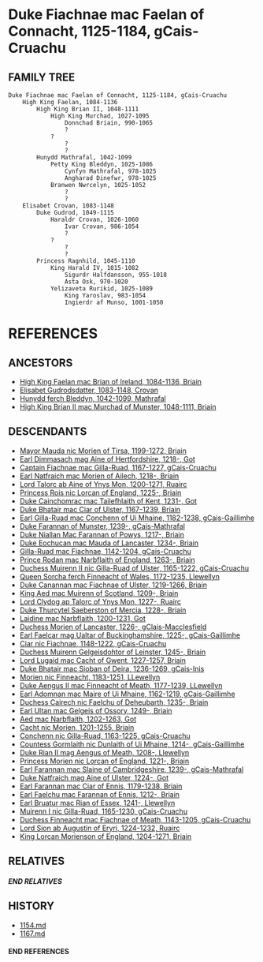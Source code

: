 # Duke Fiachnae mac Faelan of Connacht, 1125-1184, gCais-Cruachu

## FAMILY TREE 
```
Duke Fiachnae mac Faelan of Connacht, 1125-1184, gCais-Cruachu
    High King Faelan, 1084-1136
        High King Brian II, 1048-1111
            High King Murchad, 1027-1095
                Donnchad Briain, 990-1065
                ?
            ?
                ?
                ?
        Hunydd Mathrafal, 1042-1099
            Petty King Bleddyn, 1025-1086
                Cynfyn Mathrafal, 978-1025
                Angharad Dinefwr, 978-1025
            Branwen Nwrcelyn, 1025-1052
                ?
                ?                
    Elisabet Crovan, 1083-1148
        Duke Gudrod, 1049-1115
            Haraldr Crovan, 1026-1060
                Ivar Crovan, 986-1054
                ?
            ?
                ?
                ?
        Princess Ragnhild, 1045-1110
            King Harald IV, 1015-1082
                Sigurdr Halfdansson, 955-1018
                Asta Osk, 970-1020
            Yelizaveta Rurikid, 1025-1089
                King Yaroslav, 983-1054
                Ingierdr af Munso, 1001-1050
```


# REFERENCES

## ANCESTORS
* [High King Faelan mac Brian of Ireland, 1084-1136, Briain](faelan_mac_brian_1084.md)
* [Elisabet Gudrodsdatter, 1083-1148, Crovan](elisabet_gudrodsdatter_1083.md)
* [Hunydd ferch Bleddyn, 1042-1099, Mathrafal](hunydd_ferch_bleddyn_1042.md)
* [High King Brian II mac Murchad of Munster, 1048-1111, Briain](brian_ii_mac_murchad_1048.md)

## DESCENDANTS
* [Mayor Mauda nic Morien of Tirsa, 1199-1272, Briain](mauda_nic_morien_1199.md)
* [Earl Dimmasach mag Aine of Hertfordshire, 1218-, Got](dimmasach_mag_aine_1218.md)
* [Captain Fiachnae mac Gilla-Ruad, 1167-1227, gCais-Cruachu](fiachnae_mac_gilla-ruad_1167.md)
* [Earl Natfraich mac Morien of Ailech, 1218-, Briain](natfraich_mac_morien_1218.md)
* [Lord Talorc ab Aine of Ynys Mon, 1200-1271, Ruairc](talorc_ab_aine_1200.md)
* [Princess Rois nic Lorcan of England, 1225-, Briain](rois_nic_lorcan_1225.md)
* [Duke Cainchomrac mac Tailefhlaith of Kent, 1231-, Got](cainchomrac_tailefhlaith_1231.md)
* [Duke Bhatair mac Ciar of Ulster, 1167-1239, Briain](bhatair_mac_ciar_1167.md)
* [Earl Gilla-Ruad mac Conchenn of Ui Mhaine, 1182-1238, gCais-Gaillimhe](gilla-ruad_mac_conchenn_1182.md)
* [Duke Farannan of Munster, 1239-, gCais-Mathrafal](farannan_1239.md)
* [Duke Niallan Mac Farannan of Powys, 1217-, Briain](niallan_mac_farannan_1217.md)
* [Duke Eochucan mac Mauda of Lancaster, 1234-, Briain](eochucan_mac_mauda_1234.md)
* [Gilla-Ruad mac Fiachnae, 1142-1204, gCais-Cruachu](gilla-ruad_mac_fiachnae_1142.md)
* [Prince Rodan mac Narbflaith of England, 1263-, Briain](rodan_mac_narbflaith_1263.md)
* [Duchess Muirenn II nic Gilla-Ruad of Ulster, 1165-1222, gCais-Cruachu](muirenn_ii_nic_gilla-ruad_1165.md)
* [Queen Sorcha ferch Finneacht of Wales, 1172-1235, Llewellyn](sorcha_ferch_finneacht_1172.md)
* [Duke Canannan mac Fiachnae of Ulster, 1219-1266, Briain](canannan_mac_fiachnae_1219.md)
* [King Aed mac Muirenn of Scotland, 1209-, Briain](aed_mac_muirenn_1209.md)
* [Lord Clydog ap Talorc of Ynys Mon, 1227-, Ruairc](clydog_ap_talorc_1227.md)
* [Duke Thurcytel Saeberston of Mercia, 1228-, Briain](thurcytel_saebertson_1228.md)
* [Laidine mac Narbflaith, 1200-1231, Got](laidine_mac_narbflaith_1200.md)
* [Duchess Morien of Lancaster, 1226-, gClais-Macclesfield](morien_1226.md)
* [Earl Faelcar mag Ualtar of Buckinghamshire, 1225-, gCais-Gaillimhe](faelcar_mag_ualtar_1225.md)
* [Ciar nic Fiachnae, 1148-1222, gCais-Cruachu](ciar_nic_fiachnae_1148.md)
* [Duchess Muirenn Gelgeisdohtor of Leinster, 1245-, Briain](muirenn_gelgeisdohtor_1245.md)
* [Lord Lugaid mac Cacht of Gwent, 1227-1257, Briain](lugaid_mac_cacht_1227.md)
* [Duke Bhatair mac Sioban of Deira, 1236-1269, gCais-Inis](bhatair_mac_sioban_1236.md)
* [Morien nic Finneacht, 1183-1251, LLewellyn](morien_nic_finneacht_1183.md)
* [Duke Aengus II mac Finneacht of Meath, 1177-1239, LLewellyn](aengus_ii_mac_finneacht_1177.md)
* [Earl Adomnan mac Maire of Ui Mhaine, 1162-1219, gCais-Gaillimhe](adomnan_mac_maire_1162.md)
* [Duchess Cairech nic Faelchu of Deheubarth, 1235-, Briain](cairech_nic_faelchu_1235.md)
* [Earl Ultan mac Gelgeis of Ossory, 1249-, Briain](ultan_mac_gelgeis_1249.md)
* [Aed mac Narbflaith, 1202-1263, Got](aed_mac_narbflaith_1202.md)
* [Cacht nic Morien, 1201-1255, Briain](cacht_nic_morien_1201.md)
* [Conchenn nic Gilla-Ruad, 1163-1225, gCais-Cruachu](conchenn_nic_gilla-ruad_1163.md)
* [Countess Gormlaith nic Dunlaith of Ui Mhaine, 1214-, gCais-Gaillimhe](gormlaith_nic_dunlaith_1214.md)
* [Duke Rian II mag Aengus of Meath, 1208-, Llewellyn](rian_ii_mag_aengus_1208.md)
* [Princess Morien nic Lorcan of England, 1221-, Briain](morien_nic_lorcan_1221.md)
* [Earl Farannan mac Slaine of Cambridgeshire, 1239-, gCais-Mathrafal](farannan_mac_slaine_1239.md)
* [Duke Natfraich mag Aine of Ulster, 1224-, Got](natfraich_mag_aine_1224.md)
* [Earl Farannan mac Ciar of Ennis, 1179-1238, Briain](farannan_mac_ciar_1179.md)
* [Earl Faelchu mac Farannan of Ennis, 1212-, Briain](faelchu_mac_farannan_1212.md)
* [Earl Bruatur mac Rian of Essex, 1241-, Llewellyn](bruatur_mac_rian_1241.md)
* [Muirenn I nic Gilla-Ruad, 1165-1230, gCais-Cruachu](muirenn_i_nic_gilla-ruad_1165.md)
* [Duchess Finneacht mac Fiachnae of Meath, 1143-1205, gCais-Cruachu](finneacht_mac_fiachnae_1143.md)
* [Lord Sion ab Augustin of Eryri, 1224-1232, Ruairc](sion_ab_augustin_1224.md)
* [King Lorcan Morienson of England, 1204-1271, Briain](lorcan_morienson_1204.md)

## RELATIVES

##### END RELATIVES 
## HISTORY
* [1154.md](../h/1154.md)
* [1167.md](../h/1167.md)

#### END REFERENCES
